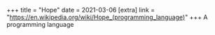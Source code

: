+++
title = "Hope"
date = 2021-03-06
[extra]
link = "https://en.wikipedia.org/wiki/Hope_(programming_language)"
+++
A programming language

